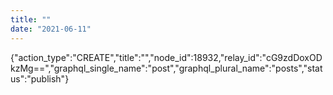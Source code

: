 ```yaml
---
title: ""
date: "2021-06-11"
---
```


{"action\_type":"CREATE","title":"","node\_id":18932,"relay\_id":"cG9zdDoxODkzMg==","graphql\_single\_name":"post","graphql\_plural\_name":"posts","status":"publish"}
